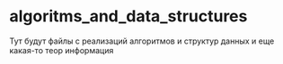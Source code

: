 # algoritms_and_data_structures


Тут будут файлы с реализаций алгоритмов и структур данных и еще какая-то теор информация


